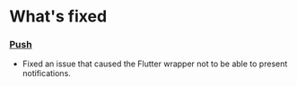 # What's fixed
### [Push](https://github.com/emartech/android-emarsys-sdk/wiki#2-push)
* Fixed an issue that caused the Flutter wrapper not to be able to present notifications.
